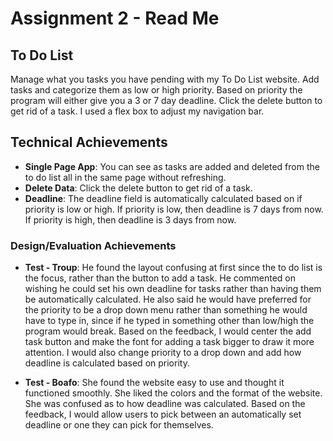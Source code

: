 Assignment 2 - Read Me
===
## To Do List
Manage what you tasks you have pending with my To Do List website. Add tasks and categorize them as low or high priority. Based on priority the program will either give you a 3 or 7 day deadline. Click the delete button to get rid of a task. I used a flex box to adjust my navigation bar. 

## Technical Achievements
- **Single Page App**: You can see as tasks are added and deleted from the to do list all in the same page without refreshing. 
- **Delete Data**: Click the delete button to get rid of a task.
- **Deadline**: The deadline field is automatically calculated based on if priority is low or high. If priority is low, then deadline is 7 days from now. If priority is high, then deadline is 3 days from now.

### Design/Evaluation Achievements
- **Test - Troup**: He found the layout confusing at first since the to do list is the focus, rather than the button to add a task. He commented on wishing he could set his own deadline for tasks rather than having them be automatically calculated. He also said he would have preferred for the priority to be a drop down menu rather than something he would have to type in, since if he typed in something other than low/high the program would break. Based on the feedback, I would center the add task button and make the font for adding a task bigger to draw it more attention. I would also change priority to a drop down and add how deadline is calculated based on priority.

- **Test - Boafo**: She found the website easy to use and thought it functioned smoothly. She liked the colors and the format of the website. She was confused as to how deadline was calculated. Based on the feedback, I would allow users to pick between an automatically set deadline or one they can pick for themselves.
